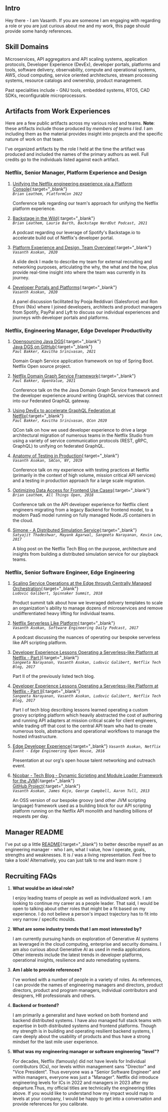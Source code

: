 ## Intro 

Hey there - I am Vasanth. If you are someone I am engaging with regarding a role or you are just curious about me and my work, this page should provide some handy references.

## Skill Domains

Microservices, API aggregators and API scaling systems, application protocols, Developer Experience (DevEx), developer portals, platforms and tools, software delivery, observability, compute and operational systems, AWS, cloud computing, service oriented architectures, stream processing systems, resource catalogs and ownership, product management. 

Past specialities include - GNU tools, embedded systems, RTOS, CAD SDKs, reconfigurable microprocessors. 

## Artifacts from Work Experiences

Here are a few public artifacts across my various roles and teams. **Note**: these artifacts include those produced by _members of teams I led_. I am including them as the material provides insight into projects and the specific nature of work on that team. 

I've organized artifacts by the role I held at the time the artifact was produced and included the names of the primary authors as well. Full credits go to the individuals listed against each artifact.

### Netflix, Senior Manager, Platform Experience and Design

1. [Unifying the Netflix engineering experience via a Platform Console](https://2022.platformcon.com/talk/unifying-the-netflix-engineering-experience-with-a-federated-platform-console){:target="_blank"}\
_``Brian Leathem, PlatformCon 2022``_

    Conference talk regarding our team's approach for unifying the Netflix platform experience.

2. [Backstage in the Wild](https://open.spotify.com/episode/3du4xUEwjKIj87F2NO8jNl){:target="_blank"}\
_``Brian Leathem, Laurie Barth, Backstage NerdOut Podcast, 2021``_

    A podcast regarding our leverage of Spotify's Backstage.io to accelerate build out of Netflix's developer portal.

3. [Platform Experience and Design, Team Overview](https://docs.google.com/presentation/d/1rL_-23XVTEzBxddcMqsqP-4_AHM-T7KIQ4f3dpAqmwY/edit?usp=embed_facebook){:target="_blank"}\
_``Vasanth Asokan, 2020``_
 
    A slide deck I made to describe my team for external recruiting and networking purposes, articulating the why, the what and the how, plus provide real-time insight into where the team was currently in its journey.

4. [Developer Portals and Platforms](https://www.youtube.com/watch?v=ajN9-dWSVYs){:target="_blank"}\
_``Vasanth Asokan, 2020``_

    A panel discussion facilitated by Pooja Reddivari (Salesforce) and Ron Efroni (Nix) where I joined developers, architects and product managers from Spotify, PayPal and Lyft to discuss our individual experiences and journeys with developer portals and platforms.

### Netflix, Engineering Manager, Edge Developer Productivity

1. [Opensourcing Java DGS](https://netflixtechblog.com/open-sourcing-the-netflix-domain-graph-service-framework-graphql-for-spring-boot-92b9dcecda18){:target="_blank"}\
[Java DGS on GitHub](https://netflix.github.io/dgs/){:target="_blank"}\
_``Paul Bakker, Kavitha Srinivasan, 2021``_

    Domain Graph Service application framework on top of Spring Boot. Netflix Open source project.

2. [Netflix Domain Graph Service Framework](https://www.youtube.com/watch?v=hgA3RrWoZCA){:target="_blank"}\
_``Paul Bakker, OpenValue, 2021``_

    Conference talk on the the Java Domain Graph Service framework and the developer experience around writing GraphQL services that connect into our Federated GraphQL gateway.

3. [Using DevEx to accelerate GraphQL Federation at Netflix](https://www.infoq.com/presentations/devex-netflix-graphql/){:target="_blank"}\
_``Paul Bakker, Kavitha Srinivasan, QCon 2020``_

    QCon talk on how we used developer experience to drive a large architectural migration of numerous teams in the Netflix Studio from using a variety of service communication protocols (REST, gRPC, GraphQL) to unifying on federated GraphQL.

4. [Anatomy of Testing in Production](https://conferences.oreilly.com/software-architecture/sa-ny-2019/public/schedule/detail/71337.html){:target="_blank"}\
_``Vasanth Asokan, SACon, NY, 2019``_

    Conference talk on my experience with testing practices at Netflix (primarily in the context of high volume, mission critical API services) and a testing in production approach for a large scale migration.

5. [Optimizing Data Access for Frontend Use Cases](https://www.bleathem.ca/talks/2018-ATO/Optimizing-Data-Access-For-Frontend-Use-Cases.pdf){:target="_blank"}\
_``Brian Leathem, All Things Open, 2018``_
    
    Conference talk on the API developer experience for Netflix client engineers migrating from a legacy Backend for frontend model, to a modern PaaS model running on fully managed Node.JS containers in the cloud.

6. [Simone - A Distributed Simulation Service](https://netflixtechblog.com/https-medium-com-netflix-techblog-simone-a-distributed-simulation-service-b2c85131ca1b#:~:text=Simone%20is%20a%20service%20that,domains%20throughout%20the%20Netflix%20environment){:target="_blank"}\
_``Satyajit Thadeshwar, Mayank Agarwal, Sangeeta Narayanan, Kevin Lew, 2017``_

    A blog post on the Netflix Tech Blog on the purpose, architecture and insights from building a distributed simulation service for our playback teams.

### Netflix, Senior Software Engineer, Edge Engineering

1. [Scaling Service Operations at the Edge through Centrally Managed Orchestration](https://www.youtube.com/watch?v=b26i7jP_pBE&feature=youtu.be){:target="_blank"}\
_``Ludovic Galibert, Spinnaker Summit, 2018``_

    Product summit talk about how we leveraged delivery templates to scale an organization's ability to manage dozens of microservices and remove undifferentiated heavy lifting for individual teams. 

2. [Netflix Serverless Like Platform](https://softwareengineeringdaily.com/2017/11/07/netflix-serverless-like-platform-with-vasanth-asokan/){:target="_blank"}\
_``Vasanth Asokan, Software Engineering Daily Podcast, 2017``_

    A podcast discussing the nuances of operating our bespoke serverless like API scripting platform.

3. [Developer Experience Lessons Operating a Serverless-like Platform at Netflix - Part I](https://netflixtechblog.com/developer-experience-lessons-operating-a-serverless-like-platform-at-netflix-a8bbd5b899a0){:target="_blank"}\
_``Sangeeta Narayanan, Vasanth Asokan, Ludovic Galibert, Netflix Tech Blog, 2017``_

    Part II of the previously listed tech blog.

4. [Developer Experience Lessons Operating a Serverless-like Platform at Netflix - Part II](https://netflixtechblog.com/developer-experience-lessons-operating-a-serverless-like-platform-at-netflix-part-ii-63a376c28228?gi=168f7b9e6a23){:target="_blank"}\
_``Sangeeta Narayanan, Vasanth Asokan, Ludovic Galibert, Netflix Tech Blog, 2017``_

    Part I of tech blog describing lessons learned operating a custom groovy scripting platform which heavily abstracted the cost of authoring and running API adapters at mission critical scale for client engineers, while trading off that cost to the central API team who had to create numerous tools, abstractions and operational workflows to manage the hosted infrastructure.

5. [Edge Developer Experience](https://www.slideshare.net/danieljacobson/netflix-edge-engineering-open-house-presentations-june-9-2016){:target="_blank"}
_``Vasanth Asokan, Netflix Event - Edge Engineering Open House, 2016``_

    Presentation at our org's open house talent networking and outreach event.

6. [Nicobar - Tech Blog - Dynamic Scripting and Module Loader Framework for the JVM](https://netflixtechblog.com/nicobar-dynamic-scripting-library-for-java-1e4e593c6b79){:target="_blank"}\
[GitHub Project](https://github.com/Netflix/Nicobar){:target="_blank"}\
_``Vasanth Asokan, James Kojo, George Campbell, Aaron Tull, 2013``_

    An OSS version of our bespoke groovy (and other JVM scripting language) framework used as a building block for our API scripting platform running on the Netflix API monolith and handling billions of requests per day.

## Manager README

I've put up a little [README](https://docs.google.com/presentation/d/1kCuW3hcFpsL0YVOMlz1DWeTVZXfrSZQeTEgyj7BbCJo/edit#slide=id.p){:target="_blank"} to better describe myself as an engineering manager - who I am, what I value, how I operate, goals, strengths and weaknesses. It is / was a living representation. Feel free to take a look! Alternatively, you can just talk to me and learn more :)

## Recruiting FAQs

1. **What would be an ideal role?**

    I enjoy leading teams of people as well as individualized work. I am looking to continue my career as a people leader. That said, I would be open to talking about other roles that might be a fit based on my experience. I do not believe a person's impact trajectory has to fit into very narrow / specific moulds. 

2. **What are some industry trends that I am most interested by?**

    I am currently pursuing hands on exploration of Generative AI systems as leveraged in the cloud computing, enterprise and security domains. I am also curious about Generative AI as used in media applications. Other interests include the latest trends in developer platforms, operational insights, resilience and auto remediating systems.

3. **Am I able to provide references?**

    I've worked with a number of people in a variety of roles. As references, I can provide the names of engineering managers and directors, product directors, product and program managers, individual contributors and designers, HR professionals and others.

4. **Backend or frontend?**

    I am primarily a generalist and have worked on both frontend and backend distributed systems. I have also managed full stack teams with expertise in both distributed systems and frontend platforms. Though my strength is in building and operating resilient backend systems, I care deeply about the usability of products and thus have a strong mindset for the last mile user experience.

5. **What was my engineering manager or software engineering "level"?**

    For decades, Netflix (famously) did not have levels for Individual contributors (ICs), nor levels within management sans "Director" and "Vice President". Thus everyone was a "Senior Software Engineer" and within managers, everyone was just a "Manager". Netflix did introduce engineering levels for ICs in 2022 and managers in 2023 after my departure.Thus, my official titles are technically the engineering titles above. If you would like to understand how my impact would map to levels at your company, I would be happy to get into a conversation and provide references for you calibrate.

